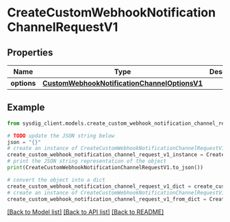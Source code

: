 # CreateCustomWebhookNotificationChannelRequestV1


## Properties

Name | Type | Description | Notes
------------ | ------------- | ------------- | -------------
**options** | [**CustomWebhookNotificationChannelOptionsV1**](CustomWebhookNotificationChannelOptionsV1.md) |  | 

## Example

```python
from sysdig_client.models.create_custom_webhook_notification_channel_request_v1 import CreateCustomWebhookNotificationChannelRequestV1

# TODO update the JSON string below
json = "{}"
# create an instance of CreateCustomWebhookNotificationChannelRequestV1 from a JSON string
create_custom_webhook_notification_channel_request_v1_instance = CreateCustomWebhookNotificationChannelRequestV1.from_json(json)
# print the JSON string representation of the object
print(CreateCustomWebhookNotificationChannelRequestV1.to_json())

# convert the object into a dict
create_custom_webhook_notification_channel_request_v1_dict = create_custom_webhook_notification_channel_request_v1_instance.to_dict()
# create an instance of CreateCustomWebhookNotificationChannelRequestV1 from a dict
create_custom_webhook_notification_channel_request_v1_from_dict = CreateCustomWebhookNotificationChannelRequestV1.from_dict(create_custom_webhook_notification_channel_request_v1_dict)
```
[[Back to Model list]](../README.md#documentation-for-models) [[Back to API list]](../README.md#documentation-for-api-endpoints) [[Back to README]](../README.md)


